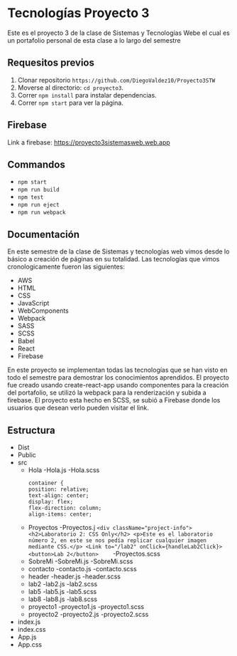 # Tecnologías Proyecto 3
Este es el proyecto 3 de la clase de Sistemas y Tecnologías Webe el cual es un portafolio personal de esta clase a lo largo del semestre
## Requesitos previos
1. Clonar repositorio `https://github.com/DiegoValdez10/Proyecto3STW`
2. Moverse al directorio: `cd proyecto3`.<br />
3. Correr `npm install` para instalar dependencias.<br />
4. Correr `npm start` para ver la página.
## Firebase
Link a firebase: https://proyecto3sistemasweb.web.app
## Commandos

- `npm start`
- `npm run build`
- `npm test`
- `npm run eject`
- `npm run webpack`

## Documentación
En este semestre de la clase de Sistemas y tecnologías web vimos desde lo básico a creación de páginas en su totalidad. Las tecnologías que vimos cronologicamente fueron las siguientes:
- AWS
- HTML
- CSS
- JavaScript
- WebComponents
- Webpack
- SASS 
- SCSS
- Babel
- React
- Firebase

En este proyecto se implementan todas las tecnologías que se han visto en todo el semestre para demostrar los conocimientos aprendidos. El proyecto fue creado usando create-react-app usando componentes para la creación del portafolio, se utilizó la webpack para la renderización y subida a firebase. El proyecto esta hecho en SCSS, se subió a Firebase donde los usuarios que desean verlo pueden visitar el link.

## Estructura
- Dist
- Public
- src
  - Hola
    -Hola.js
    -Hola.scss
    ```
    container {
    position: relative;
    text-align: center;
    display: flex;
    flex-direction: column;
    align-items: center;
  - Proyectos
    -Proyectos.j
        ```<div className="project-info">
            <h2>Laboratorio 2: CSS Only</h2>
            <p>Este es el laboratorio número 2, en este se nos pedía replicar cualquier imagen mediante CSS.</p>
            <Link to="/lab2" onClick={handleLab2Click}> 
              <button>Lab 2</button>    ```
    -Proyectos.scss
  - SobreMi
    -SobreMi.js
    -SobreMi.scss
  - contacto
    -contacto.js
    -contacto.scss
  - header
    -header.js
    -header.scss
  - lab2
    -lab2.js
    -lab2.scss
  - lab5
    -lab5.js
    -lab5.scss
  - lab8
    -lab8.js
    -lab8.scss
  - proyecto1
    -proyecto1.js
    -proyecto1.scss
  - proyecto2
    -proyecto2.js
    -proyecto2.scss
- index.js
- index.css
- App.js
- App.css

